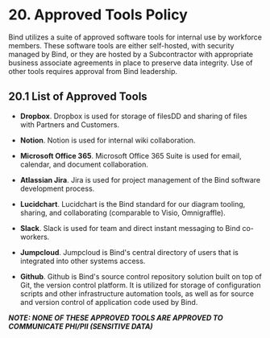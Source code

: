 # 20. Approved Tools Policy

Bind utilizes a suite of approved software tools for internal use by workforce members. These software tools are either self-hosted, with security managed by Bind, or they are hosted by a Subcontractor with appropriate business associate agreements in place to preserve data integrity. Use of other tools requires approval from Bind leadership.

## 20.1 List of Approved Tools

* **Dropbox**. Dropbox is used for storage of filesDD and sharing of files with Partners and Customers.  

* **Notion**. Notion is used for internal wiki collaboration.

* **Microsoft Office 365**. Microsoft Office 365 Suite is used for email, calendar, and document collaboration.

* **Atlassian Jira**. Jira is used for project management of the Bind software development process.

* **Lucidchart**. Lucidchart is the Bind standard for our diagram tooling, sharing, and collaborating (comparable to Visio, Omnigraffle).

* **Slack**. Slack is used for team and direct instant messaging to Bind co-workers.

* **Jumpcloud**. Jumpcloud is Bind's central directory of users that is integrated into other systems access.  

* **Github**. Github is Bind's source control repository solution built on top of Git, the version control platform. It is utilized for storage of configuration scripts and other infrastructure automation tools, as well as for source and version control of application code used by Bind.

***NOTE: NONE OF THESE APPROVED TOOLS ARE APPROVED TO COMMUNICATE PHI/PII (SENSITIVE DATA)***
